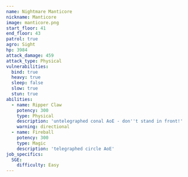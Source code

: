 ```yaml
---
name: Nightmare Manticore
nickname: Manticore
image: manticore.png
start_floor: 41
end_floor: 43
patrol: true
agro: Sight
hp: 3984
attack_damage: 459
attack_type: Physical
vulnerabilities:
  bind: true
  heavy: true
  sleep: false
  slow: true
  stun: true
abilities:
  - name: Ripper Claw
    potency: 300
    type: Physical
    description: 'untelegraphed conal AoE - don''t stand in front!'
    warning: directional
  - name: Fireball
    potency: 300
    type: Magic
    description: 'telegraphed circle AoE'
job_specifics:
  SGE:
    difficulty: Easy
---
```

